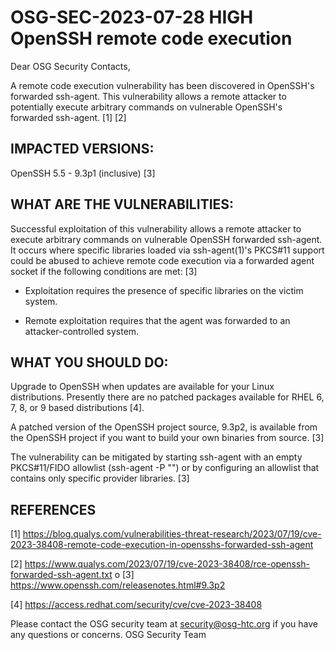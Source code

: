 # OSG-SEC-2023-07-28 HIGH OpenSSH remote code execution

Dear OSG Security Contacts,

A remote code execution vulnerability has been discovered in OpenSSH's forwarded ssh-agent. This vulnerability allows a remote attacker to potentially execute arbitrary commands on vulnerable OpenSSH's forwarded ssh-agent. [1] [2]

## IMPACTED VERSIONS:

OpenSSH 5.5 - 9.3p1 (inclusive)  [3]

## WHAT ARE THE VULNERABILITIES:

Successful exploitation of this vulnerability allows a remote attacker to execute arbitrary commands on vulnerable OpenSSH forwarded ssh-agent. It occurs where specific libraries loaded via ssh-agent(1)'s PKCS#11 support could be abused to achieve remote code execution via a forwarded agent socket if the following conditions are met: [3]

* Exploitation requires the presence of specific libraries on
  the victim system.

* Remote exploitation requires that the agent was forwarded
  to an attacker-controlled system.


## WHAT YOU SHOULD DO:

Upgrade to OpenSSH when updates are available for your Linux distributions. Presently there are no patched packages available for RHEL 6, 7, 8, or 9 based distributions [4].

A patched version of the OpenSSH project source, 9.3p2, is available from the OpenSSH project if you want to build your own binaries from source. [3]

The vulnerability can be mitigated by starting ssh-agent with an empty PKCS#11/FIDO allowlist (ssh-agent -P "") or by configuring an allowlist that contains only specific provider libraries. [3]

## REFERENCES

[1] https://blog.qualys.com/vulnerabilities-threat-research/2023/07/19/cve-2023-38408-remote-code-execution-in-opensshs-forwarded-ssh-agent

[2] https://www.qualys.com/2023/07/19/cve-2023-38408/rce-openssh-forwarded-ssh-agent.txt
o
[3] https://www.openssh.com/releasenotes.html#9.3p2

[4] https://access.redhat.com/security/cve/cve-2023-38408


Please contact the OSG security team at security@osg-htc.org if you have any questions or concerns.
OSG Security Team
